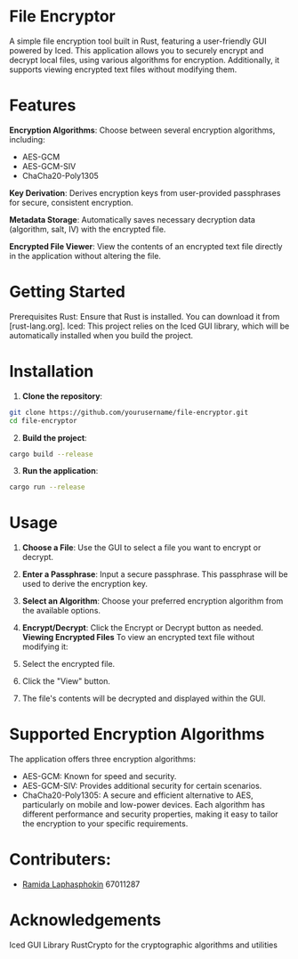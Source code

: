 # File Encryptor
A simple file encryption tool built in Rust, featuring a user-friendly GUI powered by Iced. This application allows you to securely encrypt and decrypt local files, using various algorithms for encryption. Additionally, it supports viewing encrypted text files without modifying them.

# Features
**Encryption Algorithms**: Choose between several encryption algorithms, including:
- AES-GCM
- AES-GCM-SIV
- ChaCha20-Poly1305
  
**Key Derivation**: Derives encryption keys from user-provided passphrases for secure, consistent encryption.

**Metadata Storage**: Automatically saves necessary decryption data (algorithm, salt, IV) with the encrypted file.

**Encrypted File Viewer**: View the contents of an encrypted text file directly in the application without altering the file.

# Getting Started
Prerequisites
Rust: Ensure that Rust is installed. You can download it from [rust-lang.org].
Iced: This project relies on the Iced GUI library, which will be automatically installed when you build the project.
# Installation
1. **Clone the repository**:

```bash
git clone https://github.com/yourusername/file-encryptor.git
cd file-encryptor
```
2. **Build the project**:

```bash
cargo build --release
```
3. **Run the application**:

```bash
cargo run --release
```
# Usage
1. **Choose a File**: Use the GUI to select a file you want to encrypt or decrypt.
2. **Enter a Passphrase**: Input a secure passphrase. This passphrase will be used to derive the encryption key.
3. **Select an Algorithm**: Choose your preferred encryption algorithm from the available options.
4. **Encrypt/Decrypt**: Click the Encrypt or Decrypt button as needed.
**Viewing Encrypted Files**
To view an encrypted text file without modifying it:

1. Select the encrypted file.
2. Click the "View" button.
3. The file's contents will be decrypted and displayed within the GUI.
# Supported Encryption Algorithms
The application offers three encryption algorithms:

- AES-GCM: Known for speed and security.
- AES-GCM-SIV: Provides additional security for certain scenarios.
- ChaCha20-Poly1305: A secure and efficient alternative to AES, particularly on mobile and low-power devices.
Each algorithm has different performance and security properties, making it easy to tailor the encryption to your specific requirements.

# Contributers:
- [Ramida Laphasphokin](https://github.com/RaphOwO) 67011287

# Acknowledgements
Iced GUI Library
RustCrypto for the cryptographic algorithms and utilities
